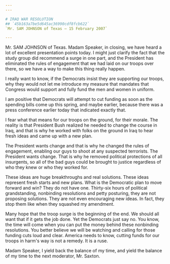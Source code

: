 ```yaml
---
---

# IRAQ WAR RESOLUTION
## `45b163a7be5d645ac36990cdf8fcb622`
`Mr. SAM JOHNSON of Texas — 15 February 2007`

---
```



Mr. SAM JOHNSON of Texas. Madam Speaker, in closing, we have heard a 
lot of excellent presentation points today. I might just clarify the 
fact that the study group did recommend a surge in one part, and the 
President has eliminated the rules of engagement that we had laid on 
our troops over there, so we have a way to make this thing really 
happen.

I really want to know, if the Democrats insist they are supporting 
our troops, why they would not let me introduce my measure that 
mandates that Congress would support and fully fund the men and women 
in uniform.

I am positive that Democrats will attempt to cut funding as soon as 
the spending bills come up this spring, and maybe earlier, because 
there was a press conference earlier today that indicated exactly that.



I fear what that means for our troops on the ground, for their 
morale. The reality is that President Bush realized he needed to change 
the course in Iraq, and that is why he worked with folks on the ground 
in Iraq to hear fresh ideas and came up with a new plan.

The President wants change and that is why he changed the rules of 
engagement, enabling our guys to shoot at any suspected terrorists. The 
President wants change. That is why he removed political protections of 
all insurgents, so all of the bad guys could be brought to justice 
regardless of who they knew or who they worked for.

These ideas are huge breakthroughs and real solutions. These ideas 
represent fresh starts and new plans. What is the Democratic plan to 
move forward and win? They do not have one. Thirty-six hours of 
political grandstanding, nonbinding resolutions and petty posturing, 
they are not proposing solutions. They are not even encouraging new 
ideas. In fact, they stop them like when they squashed my amendment.

Many hope that the troop surge is the beginning of the end. We should 
all want that if it gets the job done. Yet the Democrats just say no. 
You know, the time will come when you can put the money behind these 
nonbinding resolutions. You better believe we will be watching and 
calling for those funding cuts loud and clear. America needs to know, 
cutting funds for our troops in harm's way is not a remedy. It is a 
ruse.

Madam Speaker, I yield back the balance of my time, and yield the 
balance of my time to the next moderator, Mr. Saxton.